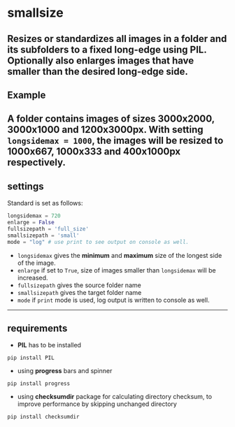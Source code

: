 # smallsize
Resizes or standardizes all images in a folder and its subfolders to a fixed long-edge using PIL. Optionally also enlarges images that have smaller than the desired long-edge side.
---
## Example
A folder contains images of sizes 3000x2000, 3000x1000 and 1200x3000px. With setting `longsidemax = 1000`, the images will be resized to 1000x667, 1000x333 and 400x1000px respectively.
---
## settings
Standard is set as follows:
```python
longsidemax = 720
enlarge = False
fullsizepath = 'full_size'
smallsizepath = 'small'
mode = "log" # use print to see output on console as well.
```
* `longsidemax` gives the __minimum__ and __maximum__ size of the longest side of the image.
* `enlarge` if set to `True`, size of images smaller than `longsidemax` will be increased.
* `fullsizepath` gives the source folder name
* `smallsizepath` gives the target folder name
* `mode` if `print` mode is used, log output is written to console as well.
---

## requirements
* __PIL__ has to be installed
```
pip install PIL
```
* using __progress__ bars and spinner
``` 
pip install progress
```
* using __checksumdir__ package for calculating directory checksum, to improve performance by skipping unchanged directory
``` 
pip install checksumdir
```

